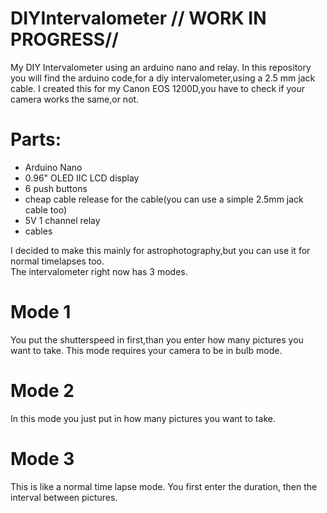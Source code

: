 # DIYIntervalometer // WORK IN PROGRESS//
My DIY Intervalometer using an arduino nano and relay.
In this repository you will find the arduino code,for a diy intervalometer,using a 2.5 mm jack cable. I created this for my Canon EOS 1200D,you have to check if your camera works
the same,or not.
<h1>Parts:</h1>     
<ul>
<li>Arduino Nano</li>
<li> 0.96" OLED IIC LCD display</li>
<li>6 push buttons </li>
<li>cheap cable release for the cable(you can use a simple 2.5mm jack cable too) </li>
<li>5V 1 channel relay</li>
<li>cables</li>  
</ul>

I decided to make this mainly for astrophotography,but you can use it for normal timelapses too.  
The intervalometer right now has 3 modes.  
<h1>Mode 1  </h1>
You put the shutterspeed in first,than you enter how many pictures you want to take. This mode requires your camera to be in bulb mode.
<h1>Mode 2  </h1>
In this mode you just put in how many pictures you want to take.
<h1>Mode 3  </h1>
This is like a normal time lapse mode. You first enter the duration, then the interval between pictures.
